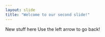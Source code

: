 ```yaml
---
layout: slide
title: "Welcome to our second slide!"
---
```

New stuff here
Use the left arrow to go back!
